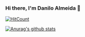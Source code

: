 ### Hi there, I'm Danilo Almeida 👋

[![HitCount](http://hits.dwyl.com/danilo94/{project}.svg)](http://hits.dwyl.com/danilo94/{project})

[![Anurag's github stats](https://github-readme-stats.vercel.app/api?username=danilo94)](https://github.com/anuraghazra/github-readme-stats)


<!--
**danilo94/danilo94** is a ✨ _special_ ✨ repository because its `README.md` (this file) appears on your GitHub profile.

Here are some ideas to get you started:

- 🔭 I’m currently working on ...
- 🌱 I’m currently learning ...
- 👯 I’m looking to collaborate on ...
- 🤔 I’m looking for help with ...
- 💬 Ask me about ...
- 📫 How to reach me: ...
- 😄 Pronouns: ...
- ⚡ Fun fact: ...
-->

